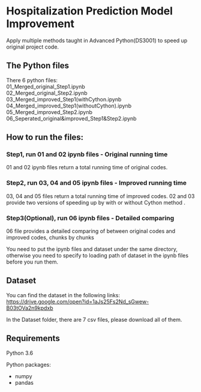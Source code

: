 # Hospitalization Prediction Model Improvement
Apply multiple methods taught in Advanced Python(DS3001) to speed up original project code.

## The Python files
There 6 python files:<br />
01_Merged_original_Step1.ipynb <br />
02_Merged_original_Step2.ipynb <br />
03_Merged_improved_Step1(withCython.ipynb <br />
04_Merged_improved_Step1(withoutCython).ipynb <br />
05_Merged_improved_Step2.ipynb <br />
06_Seperated_original&improved_Step1&Step2.ipynb

## How to run the files:
### Step1, run 01 and 02 ipynb files - Original running time
01 and 02 ipynb files return a total running time of original codes.<br />

### Step2, run 03, 04 and 05 ipynb files - Improved running time
03, 04 and 05 files return a total running time of improved codes. 02 and 03 provide two versions of speeding up by with or without Cython method .<br />

### Step3(Optional), run 06 ipynb files - Detailed comparing
06 file provides a detailed comparing of between original codes and improved codes, chunks by chunks

You need to put the ipynb files and dataset under the same directory, otherwise you need to specify to loading path of dataset in the ipynb files before you run them.

## Dataset
You can find the dataset in the following links:
https://drive.google.com/open?id=1aJs25Fs2Nd_sGwew-B03tOVa2n9kpdxb

In the Dataset folder, there are 7 csv files, please download all of them.

## Requirements
Python 3.6

Python packages:
  - numpy
  - pandas
